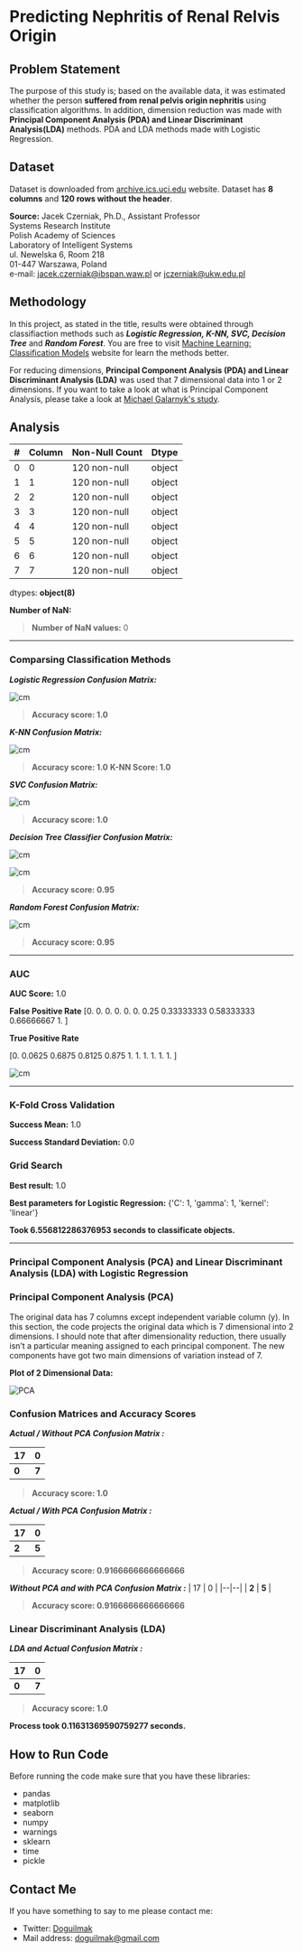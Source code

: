 
# Predicting Nephritis of Renal Relvis Origin

## Problem Statement

The purpose of this study is; based on the available data, it was estimated whether the person **suffered from renal pelvis origin nephritis** using classification algorithms. In addition, dimension reduction was made with **Principal Component Analysis (PDA) and Linear Discriminant Analysis(LDA)** methods. PDA and LDA methods made with Logistic Regression.

## Dataset

Dataset is downloaded from [archive.ics.uci.edu](https://archive.ics.uci.edu/ml/datasets/Acute+Inflammations) website. Dataset has **8 columns** and **120 rows without the header**.

**Source:**
Jacek Czerniak, Ph.D., Assistant Professor  
Systems Research Institute  
Polish Academy of Sciences  
Laboratory of Intelligent Systems  
ul. Newelska 6, Room 218  
01-447 Warszawa, Poland  
e-mail: jacek.czerniak@ibspan.waw.pl or jczerniak@ukw.edu.pl

## Methodology

In this project, as stated in the title, results were obtained through classifiaction methods such as ***Logistic Regression, K-NN, SVC, Decision Tree*** and ***Random Forest***.  You are free to visit [Machine Learning: Classification Models](https://medium.com/fuzz/machine-learning-classification-models-3040f71e2529) website for learn the methods better.

For reducing dimensions, **Principal Component Analysis (PDA) and Linear Discriminant Analysis (LDA)** was used that 7 dimensional data into 1 or 2 dimensions. If you want to take a look at what is Principal Component Analysis, please take a look at [Michael Galarnyk's study](https://towardsdatascience.com/pca-using-python-scikit-learn-e653f8989e60).

## Analysis

| # | Column | Non-Null Count | Dtype |
|--|--|--|--|
| 0 | 0 | 120 non-null | object
| 1 | 1 | 120 non-null | object
| 2 | 2 | 120 non-null | object
| 3 | 3 | 120 non-null | object
| 4 | 4 | 120 non-null | object
| 5 | 5 | 120 non-null | object
| 6 | 6 | 120 non-null | object
| 7 | 7 | 120 non-null | object

dtypes: **object(8)**

**Number of NaN:**

> **Number of NaN values:**   0 

---

### Comparsing Classification Methods

***Logistic Regression Confusion Matrix:***

![cm](Plots/logistic_regression_classifier_cm.png)

> **Accuracy score: 1.0**

***K-NN Confusion Matrix:***

![cm](Plots/knn_classifier_cm.png)

> **Accuracy score: 1.0**
> **K-NN Score: 1.0**

***SVC Confusion Matrix:***

![cm](Plots/svc_classifier_cm.png)

> **Accuracy score: 1.0**

***Decision Tree Classifier Confusion Matrix:***

![cm](Plots/desicion_tree_classifier_cm.png)

![cm](Plots/desicion_tree.png)

> **Accuracy score: 0.95**

***Random Forest Confusion Matrix:***

![cm](Plots/random_forest_classifier_cm.png)

> **Accuracy score: 0.95**

---

### AUC

**AUC Score:**
1.0

**False Positive Rate**
 [0.         0.         0.         0.         0.         0.
 0.25       0.33333333 0.58333333 0.66666667 1.        ]

**True Positive Rate**

 [0.     0.0625 0.6875 0.8125 0.875  1.     1.     1.     1.     1. 1. ]

![cm](Plots/roc_graph.png)

---

### K-Fold Cross Validation

**Success Mean:**
 1.0
 
**Success Standard Deviation:**
0.0

### Grid Search

**Best result:**
 1.0
 
**Best parameters for Logistic Regression:**
{'C': 1, 'gamma': 1, 'kernel': 'linear'}
 
**Took 6.556812286376953 seconds to classificate objects.**

---

### Principal Component Analysis (PCA) and Linear Discriminant Analysis (LDA) with Logistic Regression

### Principal Component Analysis (PCA)

The original data has 7 columns except independent variable column (y). In this section, the code projects the original data which is 7 dimensional into 2 dimensions. I should note that after dimensionality reduction, there usually isn’t a particular meaning assigned to each principal component. The new components have got two main dimensions of variation instead of 7.

**Plot of 2 Dimensional Data:**

![PCA](Plots/2_component_PCA.png)

### **Confusion Matrices and Accuracy Scores**

***Actual / Without PCA Confusion Matrix :***

| 17 | 0 |
|--|--|
| **0** | **7** | 

> **Accuracy score: 1.0**

***Actual / With PCA Confusion Matrix :***

| 17 | 0 |
|--|--|
| **2** | **5** |  

> **Accuracy score: 0.9166666666666666**

***Without PCA and with PCA Confusion Matrix :***
| 17 | 0 |
|--|--|
| **2** | **5** | 

> **Accuracy score: 0.9166666666666666**

### Linear Discriminant Analysis (LDA)

***LDA and Actual Confusion Matrix :***

| 17 | 0 |
|--|--|
| **0** | **7** |

> **Accuracy score: 1.0**

**Process took 0.11631369590759277 seconds.**

## How to Run Code

Before running the code make sure that you have these libraries:

 - pandas 
 - matplotlib
 - seaborn
 - numpy
 - warnings
 - sklearn
 - time
 - pickle
    
## Contact Me

If you have something to say to me please contact me: 

 - Twitter: [Doguilmak](https://twitter.com/Doguilmak) 
 - Mail address: doguilmak@gmail.com
 
